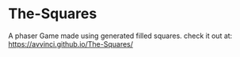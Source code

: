 # The-Squares
A phaser Game made using generated filled  squares.
check it out at: https://avvinci.github.io/The-Squares/
